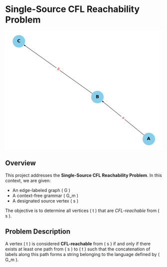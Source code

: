 # Single-Source CFL Reachability Problem
![Graph Example](graph.png)

## Overview

This project addresses the **Single-Source CFL Reachability Problem**. In this context, we are given:
- An edge-labeled graph \( G \)
- A context-free grammar \( G_m \)
- A designated source vertex \( s \)

The objective is to determine all vertices \( t \) that are *CFL-reachable* from \( s \).

## Problem Description

A vertex \( t \) is considered **CFL-reachable** from \( s \) if and only if there exists at least one path from \( s \) to \( t \) such that the concatenation of labels along this path forms a string belonging to the language defined by \( G_m \).
